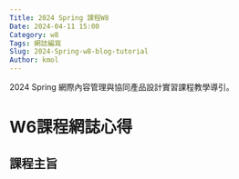 ```yaml
---
Title: 2024 Spring 課程W8
Date: 2024-04-11 15:00
Category: w8
Tags: 網誌編寫
Slug: 2024-Spring-w8-blog-tutorial
Author: kmol
---
```


2024 Spring 網際內容管理與協同產品設計實習課程教學導引。

<!-- PELICAN_END_SUMMARY -->

# W6課程網誌心得


## 課程主旨
